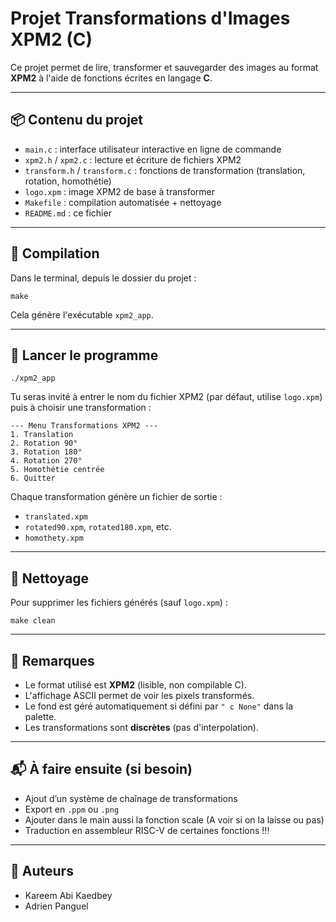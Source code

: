 # Projet Transformations d'Images XPM2 (C)

Ce projet permet de lire, transformer et sauvegarder des images au format **XPM2** à l'aide de fonctions écrites en langage **C**.

---

## 📦 Contenu du projet

- `main.c` : interface utilisateur interactive en ligne de commande
- `xpm2.h` / `xpm2.c` : lecture et écriture de fichiers XPM2
- `transform.h` / `transform.c` : fonctions de transformation (translation, rotation, homothétie)
- `logo.xpm` : image XPM2 de base à transformer
- `Makefile` : compilation automatisée + nettoyage
- `README.md` : ce fichier

---

## 🧰 Compilation

Dans le terminal, depuis le dossier du projet :

    make

Cela génère l'exécutable `xpm2_app`.

---

## 🚀 Lancer le programme

    ./xpm2_app

Tu seras invité à entrer le nom du fichier XPM2 (par défaut, utilise `logo.xpm`) puis à choisir une transformation :

    --- Menu Transformations XPM2 ---
    1. Translation
    2. Rotation 90°
    3. Rotation 180°
    4. Rotation 270°
    5. Homothétie centrée
    6. Quitter

Chaque transformation génère un fichier de sortie :
- `translated.xpm`
- `rotated90.xpm`, `rotated180.xpm`, etc.
- `homothety.xpm`

---

## 🧹 Nettoyage

Pour supprimer les fichiers générés (sauf `logo.xpm`) :

    make clean

---

## 🧠 Remarques

- Le format utilisé est **XPM2** (lisible, non compilable C).
- L'affichage ASCII permet de voir les pixels transformés.
- Le fond est géré automatiquement si défini par `" c None"` dans la palette.
- Les transformations sont **discrètes** (pas d'interpolation).

---

## 📬 À faire ensuite (si besoin)

- Ajout d’un système de chaînage de transformations
- Export en `.ppm` ou `.png`
- Ajouter dans le main aussi la fonction scale (A voir si on la laisse ou pas)
- Traduction en assembleur RISC-V de certaines fonctions !!!

---

## 👥 Auteurs

- Kareem Abi Kaedbey
- Adrien Panguel
